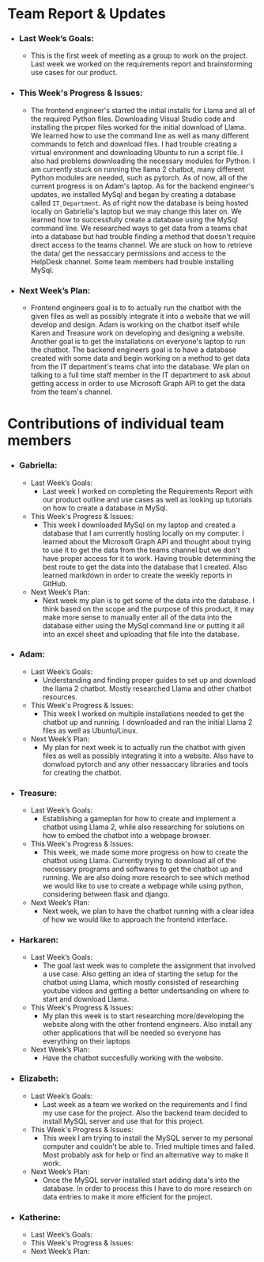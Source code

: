 # Team Report & Updates
  - ### Last Week’s Goals:
      - This is the first week of meeting as a group to work on the project. Last week we worked on the requirements report and brainstorming use cases for our product. 
  - ### This Week's Progress & Issues:
      - The frontend engineer's started the initial installs for Llama and all of the required Python files. Downloading Visual Studio code and installing the proper files worked for the initial download of Llama. We learned how to use the command line as well as many different commands to fetch and download files. I had trouble creating a virtual environment and downloading Ubuntu to run a script file. I also had problems downloading the necessary modules for Python. I am currently stuck on running the llama 2 chatbot, many different Python modules are needed, such as pytorch. As of now, all of the current progress is on Adam's laptop. As for the backend engineer's updates, we installed MySql and began by creating a database called `IT_Department`. As of right now the database is being hosted locally on Gabriella's laptop but we may change this later on. We learned how to successfully create a database using the MySql command line. We researched ways to get data from a teams chat into a database but had trouble finding a method that doesn't require direct access to the teams channel. We are stuck on how to retrieve the data/ get the nessaccary permissions and access to the HelpDesk channel. Some team members had trouble installing MySql. 
   
  - ### Next Week’s Plan:
      - Frontend engineers goal is to to actually run the chatbot with the given files as well as possibly integrate it into a website that we will develop and design. Adam is working on the chatbot itself while Karen and Treasure work on developing and designing a website. Another goal is to get the installations on everyone's laptop to run the chatbot. The backend engineers goal is to have a database created with some data and begin working on a method to get data from the IT department's teams chat into the database. We plan on talking to a full time staff member in the IT department to ask about getting access in order to use Microsoft Graph API to get the data from the team's channel. 


# Contributions of individual team members
  - ### Gabriella:
      - Last Week’s Goals:
          - Last week I worked on completing the Requirements Report with our product outline and use cases as well as looking up tutorials on how to create a database in MySql.
      - This Week's Progress & Issues:
          - This week I downloaded MySql on my laptop and created a database that I am currently hosting locally on my computer. I learned about the Microsoft Graph API and thought about trying to use it to get the data from the teams channel but we don't have proper access for it to work. Having trouble determining the best route to get the data into the database that I created. Also learned markdown in order to create the weekly reports in GitHub.
      - Next Week’s Plan:
          -  Next week my plan is to get some of the data into the database. I think based on the scope and the purpose of this product, it may make more sense to manually enter all of the data into the database either using the MySql command line or putting it all into an excel sheet and uploading that file into the database.
  
  - ### Adam:
      - Last Week’s Goals:
          - Understanding and finding proper guides to set up and download the llama 2 chatbot. Mostly researched Llama and other chatbot resources.
      - This Week's Progress & Issues:
          - This week I worked on multiple installations needed to get the chatbot up and running. I downloaded and ran the initial Llama 2 files as well as Ubuntu/Linux.
      - Next Week’s Plan:
          - My plan for next week is to actually run the chatbot with given files as well as possibly integrating it into a website. Also have to donwload pytorch and any other nessaccary libraries and tools for creating the chatbot. 
        
  - ### Treasure:
      - Last Week’s Goals:
         - Establishing a gameplan for how to create and implement a chatbot using Llama 2, while also researching for solutions on how to embed the chatbot into a webpage browser.
      - This Week's Progress & Issues:
          - This week, we made some more progress on how to create the chatbot using Llama. Currently trying to download all of the necessary programs and softwares to get the chatbot up and running. We are also doing more research to see which method we would like to use to create a webpage while using python, considering between flask and django.
      - Next Week’s Plan:
         - Next week, we plan to have the chatbot running with a clear idea of how we would like to approach the frontend interface. 
        
  - ### Harkaren:
      - Last Week’s Goals:
          - The goal last week was to complete the assignment that involved a use case. Also getting an idea of starting the setup for the chatbot using Llama, which mostly consisted of researching youtube videos and getting a better undertsanding on where to start and download Llama. 
      - This Week's Progress & Issues:
        - My plan this week is to start researching more/developing the website along with the other frontend engineers. Also install any other applications that will be needed so everyone has everything on their laptops 
      - Next Week’s Plan:
        - Have the chatbot succesfully working with the website. 
        
  - ### Elizabeth:
      - Last Week’s Goals: 
          - Last week as a team we worked on the requirements and I find my use case for the project. Also the backend team decided to install MySQL server and use that for this project. 
      - This Week's Progress & Issues:
           - This week I am trying to install the MySQL server to my personal computer and couldn't be able to. Tried multiple times and failed. Most probably ask for help or find an alternative way to make it work. 
      - Next Week’s Plan:
           - Once the MySQL server installed start adding data's into the database. In order to process this I have to do more research on data entries to make it more efficient for the project. 
        
  - ### Katherine:
      - Last Week’s Goals: 
      - This Week's Progress & Issues: 
      - Next Week’s Plan: 
